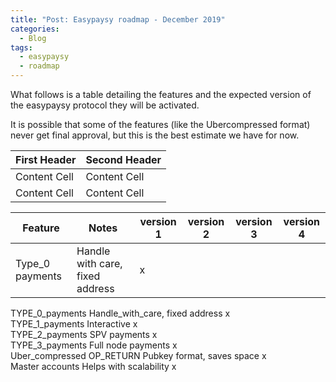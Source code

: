 ```yaml
---
title: "Post: Easypaysy roadmap - December 2019"
categories:
  - Blog
tags:
  - easypaysy
  - roadmap
---
```


What follows is a  table detailing the features and the expected version of the easypaysy protocol they will be activated.

It is possible that some of the features (like the Ubercompressed format) never get final approval, but this is the best estimate we have for now.

| First Header  | Second Header |
| ------------- | ------------- |
| Content Cell  | Content Cell  |
| Content Cell  | Content Cell  |

| Feature           | Notes                            | version 1 | version 2 | version 3 | version 4 |
|-------------------|----------------------------------|-----------|-----------|-----------|-----------|
| Type_0 payments   | Handle with care, fixed address  |     x     |	         |           |           |


TYPE_0_payments	Handle_with_care, fixed address	x			
TYPE_1_payments	Interactive			x	
TYPE_2_payments	SPV payments	x			
TYPE_3_payments	Full node payments		x		
Uber_compressed OP_RETURN	Pubkey format, saves space		x		
Master accounts	Helps with scalability				x

